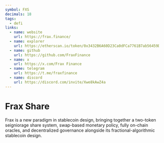 ```yaml
---
symbol: FXS
decimals: 18
tags:
  - defi
links:
  - name: website
    url: https://frax.finance/
  - name: explorer
    url: https://etherscan.io/token/0x3432B6A60D23Ca0dFCa7761B7ab56459D9C964D0
  - name: github
    url: https://github.com/FraxFinance
  - name: x
    url: https://x.com/Frax Finance
  - name: telegram
    url: https://t.me/fraxfinance
  - name: discord
    url: https://discord.com/invite/Xwe8kAwZ4a
---
```


# Frax Share

Frax is a new paradigm in stablecoin design, bringing together a two-token seigniorage share system, swap-based monetary policy, fully on-chain oracles, and decentralized governance alongside its fractional-algorithmic stablecoin design.
